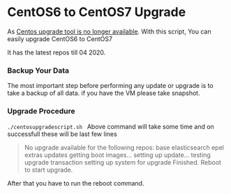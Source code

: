 # CentOS6 to CentOS7 Upgrade
As [Centos upgrade tool is no longer available](https://wiki.centos.org/TipsAndTricks/CentOSUpgradeTool).  With this script, You can easily upgrade CentOS6 to CentOS7

It has the latest repos till 04 2020.

### Backup Your Data
The most important step before performing any update or upgrade is to take a backup of all data. if you have the VM please take snapshot.

### Upgrade Procedure
```./centosupgradescript.sh ```
Above command will take some time and on successfull these will be last few lines
>No upgrade available for the following repos: base elasticsearch epel extras updates
>getting boot images...
>setting up update...
>testing upgrade transaction
>setting up system for upgrade
>Finished. Reboot to start upgrade.

After that you have to run the reboot command.